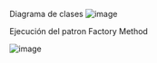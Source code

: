 Diagrama de clases
![image](https://github.com/user-attachments/assets/3392e461-2bd7-4cc1-bb07-44f305ccb490)

Ejecución del patron Factory Method

![image](https://github.com/user-attachments/assets/249c03c4-1ad3-49d4-98de-ed83bfb8f3a8)

